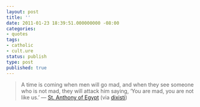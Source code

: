 ```yaml
---
layout: post
title: ''
date: 2011-01-23 18:39:51.000000000 -08:00
categories:
- quotes
tags:
- catholic
- cult.ure
status: publish
type: post
published: true
---
```

> A time is coming when men will go mad, and when they see someone who is not mad, they will attack him saying, ‘You are mad, you are not like us.’
&mdash; <a href="http://en.wikipedia.org/wiki/Anthony_the_Great">St. Anthony of Egypt</a> (via <a href="http://dixisti.tumblr.com/" class="tumblr_blog">dixisti</a>)
